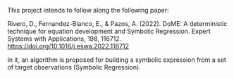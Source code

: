 This project intends to follow along the following paper:

Rivero, D., Fernandez-Blanco, E., & Pazos, A. (2022). DoME: A deterministic technique for equation development and Symbolic Regression. Expert Systems with Applications, 198, 116712. https://doi.org/10.1016/j.eswa.2022.116712


In it, an algorithm is proposed for building a symbolic expression from a set of target observations (Symbolic Regression). 